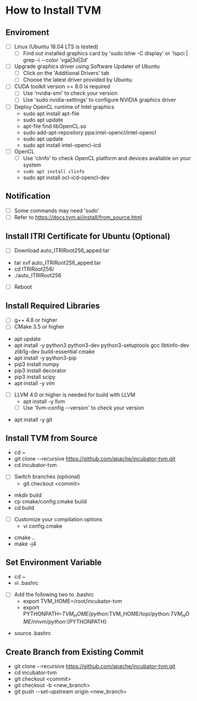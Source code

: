 # How to Install TVM
## Enviroment
- [ ] Linux (Ubuntu 18.04 LTS is tested)
  - [ ] Find out installed graphics card by 'sudo lshw -C display' or 'lspci | grep -i --color 'vga\|3d\|2d'
- [ ] Upgrade graphics driver using Software Updater of Ubuntu
  - [ ] Click on the 'Additional Drivers' tab
  - [ ] Choose the latest driver provided by Ubuntu
- [ ] CUDA toolkit version >= 8.0 is required
  - [ ] Use 'nvidia-smi' to check your version
  - [ ] Use 'sudo nvidia-settings' to configure NVIDIA graphics driver
- [ ] Deploy OpenCL runtime of Intel graphics
  * sudo apt install apt-file
  * sudo apt update
  * apt-file find libOpenCL.so
  * sudo add-apt-repository ppa:intel-opencl/intel-opencl
  * sudo apt update
  * sudo apt install intel-opencl-icd
- [ ] OpenCL
  - [ ] Use 'clinfo' to check OpenCL platform and devices available on your system
  * <code>sudo apt install clinfo</code>
  * sudo apt install ocl-icd-opencl-dev
## Notification
- [ ]  Some commands may need 'sudo'
- [ ]  Refer to https://docs.tvm.ai/install/from_source.html
## Install ITRI Certificate for Ubuntu (Optional)
- [ ] Download auto_ITRIRoot256_apped.tar
* tar xvf auto_ITRIRoot256_apped.tar
* cd ITRIRoot256/
* ./auto_ITRIRoot256
- [ ] Reboot
## Install Required Libraries
- [ ] g++ 4.8 or higher
- [ ] CMake 3.5 or higher
* apt update
* apt install -y python3 python3-dev python3-setuptools gcc libtinfo-dev zlib1g-dev build-essential cmake
* apt install -y python3-pip
* pip3 install numpy
* pip3 install decorator
* pip3 install scipy
* apt install -y vim
- [ ] LLVM 4.0 or higher is needed for build with LLVM
  * apt install -y llvm
  - [ ] Use 'llvm-config --version' to check your version
* apt install -y git
## Install TVM from Source
* cd ~
* git clone --recursive https://github.com/apache/incubator-tvm.git
* cd incubator-tvm
- [ ] Switch branches (optional)
  * git checkout &lt;commit>
* mkdir build
* cp cmake/config.cmake build
* cd build
- [ ] Customize your compilation options
  * vi config.cmake
* cmake ..
* make -j4
## Set Environment Variable
* cd ~
* vi .bashrc
- [ ] Add the following two to .bashrc
  * export TVM_HOME=/root/incubator-tvm
  * export PYTHONPATH=$TVM_HOME/python:$TVM_HOME/topi/python:$TVM_HOME/nnvm/python:${PYTHONPATH}
* source .bashrc
## Create Branch from Existing Commit
* git clone --recursive https://github.com/apache/incubator-tvm.git
* cd incubator-tvm
* git checkout &lt;commit>
* git checkout -b &lt;new_branch>
* git push --set-upstream origin &lt;new_branch>
